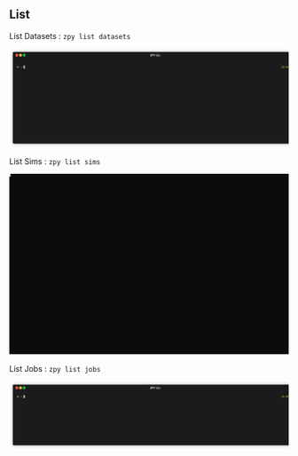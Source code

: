 ## List

List Datasets : ```zpy list datasets```

<p align="center"><img src="gif/listdataset.gif?raw=true"/></p>

List Sims : ```zpy list sims```

<p align="center"><img src="gif/listsim.svg?raw=true"/></p>

List Jobs : ```zpy list jobs```

<p align="center"><img src="gif/listjob.gif?raw=true"/></p>
